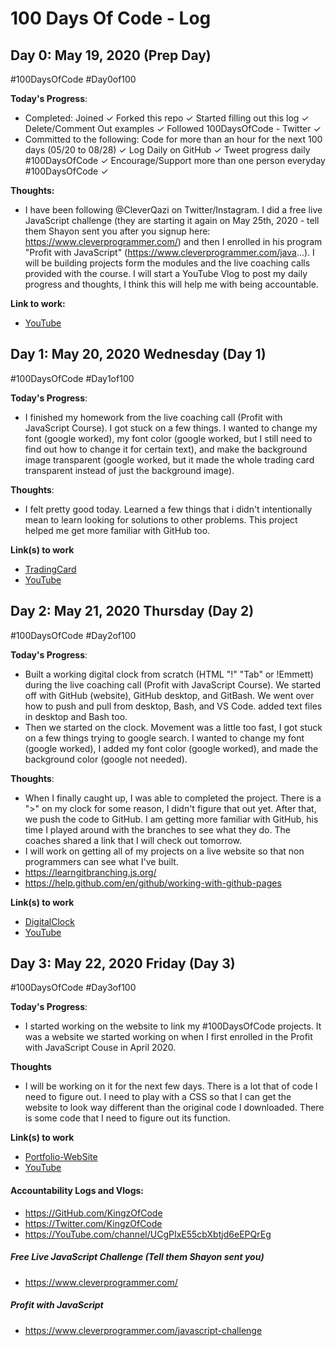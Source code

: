 # 100 Days Of Code - Log

## Day 0: May 19, 2020 (Prep Day)
#100DaysOfCode #Day0of100

**Today's Progress**:
- Completed: Joined ✓ Forked this repo ✓ Started filling out this log ✓ Delete/Comment Out examples ✓ Followed 100DaysOfCode - Twitter ✓
- Committed to the following: Code for more than an hour for the next 100 days (05/20 to 08/28) ✓ Log Daily on GitHub ✓ Tweet progress daily #100DaysOfCode ✓ Encourage/Support more than one person everyday #100DaysOfCode ✓

**Thoughts:**
- I have been following @CleverQazi on Twitter/Instagram.  I did a free live JavaScript challenge (they are starting it again on May 25th, 2020 - tell them Shayon sent you after you signup here: https://www.cleverprogrammer.com/) and then I enrolled in his program "Profit with JavaScript" (https://www.cleverprogrammer.com/java...). I will be building projects form the modules and the live coaching calls provided with the course. I will start a YouTube Vlog to post my daily progress and thoughts, I think this will help me with being accountable.

**Link to work:**
- [YouTube](https://youtu.be/DEH3JKGZBT8)


## Day 1: May 20, 2020 Wednesday (Day 1)
#100DaysOfCode #Day1of100

**Today's Progress**:
- I finished my homework from the live coaching call (Profit with JavaScript Course).  I got stuck on a few things.  I wanted to change my font (google worked), my font color (google worked, but I still need to find out how to change it for certain text), and make the background image transparent (google worked, but it made the whole trading card transparent instead of just the background image).

**Thoughts**:
- I felt pretty good today.  Learned a few things that i didn't intentionally mean to learn looking for solutions to other problems.  This project helped me get more familiar with GitHub too.

**Link(s) to work**
- [TradingCard](https://github.com/KingzOfCode/SCsLiveCalls)
- [YouTube](https://youtu.be/W8gRPqcoBts)


## Day 2: May 21, 2020 Thursday (Day 2)
#100DaysOfCode #Day2of100

**Today's Progress**:
- Built a working digital clock from scratch (HTML "!" "Tab" or !Emmett) during the live coaching call (Profit with JavaScript Course).  We started off with GitHub (website), GitHub desktop, and GitBash.  We went over how to push and pull from desktop, Bash, and VS Code.  added text files in desktop and Bash too.
- Then we started on the clock.  Movement was a little too fast, I got stuck on a few things trying to google search.  I wanted to change my font (google worked), I added my font color (google worked), and made the background color (google not needed).

**Thoughts**:
- When I finally caught up, I was able to completed the project.  There is a ">" on my clock for some reason, I didn't figure that out yet.  After that, we push the code to GitHub.  I am getting more familiar with GitHub, his time I played around with the branches to see what they do.  The coaches shared a link that I will check out tomorrow.
- I will work on getting all of my projects on a live website so that non programmers can see what I've built.
- https://learngitbranching.js.org/
- https://help.github.com/en/github/working-with-github-pages

**Link(s) to work**
- [DigitalClock](https://github.com/KingzOfCode/SCsLiveCall0521)
- [YouTube](https://youtu.be/EgqD6MbFVXg)



## Day 3: May 22, 2020 Friday (Day 3)
#100DaysOfCode #Day3of100

**Today's Progress**:
- I started working on the website to link my #100DaysOfCode projects.  It was a website we started working on when I first enrolled in the Profit with JavaScript Couse in April 2020.  

**Thoughts**
- I will be working on it for the next few days.  There is a lot that of code I need to figure out.  I need to play with a CSS so that I can get the website to look way different than the original code I downloaded.  There is some code that I need to figure out its function.

**Link(s) to work**
- [Portfolio-WebSite](https://github.com/KingzOfCode/Portfolio-Website)
- [YouTube](ComingSoon)

#### Accountability Logs and Vlogs:
- https://GitHub.com/KingzOfCode
- https://Twitter.com/KingzOfCode
- https://YouTube.com/channel/UCgPIxE55cbXbtjd6eEPQrEg

##### Free Live JavaScript Challenge (Tell them Shayon sent you)
- https://www.cleverprogrammer.com/
##### Profit with JavaScript
- https://www.cleverprogrammer.com/javascript-challenge
